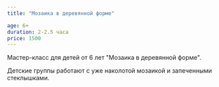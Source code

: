 ```yaml
---
title: "Мозаика в деревянной форме"

age: 6+
duration: 2-2.5 часа
price: 1500
---
```


Мастер-класс для детей от 6 лет "Мозаика в деревянной форме".

Детские группы работают с уже наколотой мозаикой и запеченными стеклышками.
